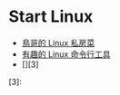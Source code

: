 # Start Linux

 - [鳥哥的 Linux 私房菜][1]
 - [有趣的 Linux 命令行工具][2]
 - [][3]


  [1]: http://linux.vbird.org/
  [2]: https://zhangshuqiao.org/2018-05/%E6%9C%89%E8%B6%A3%E7%9A%84Linux%E5%91%BD%E4%BB%A4%E8%A1%8C%E5%B7%A5%E5%85%B7/
  [3]: 
